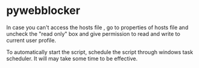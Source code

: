 ﻿# pywebblocker
In case you can't access the hosts file , go to properties of hosts file and uncheck the "read only" box and give permission to read and write to current user profile.

To automatically start the script, schedule the script through windows task scheduler. It will may take some time to be effective.
